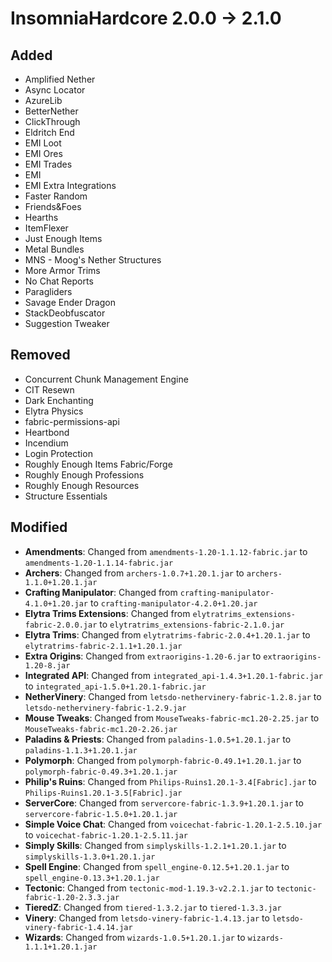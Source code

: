 # InsomniaHardcore 2.0.0 -> 2.1.0

## Added

- Amplified Nether
- Async Locator
- AzureLib
- BetterNether
- ClickThrough
- Eldritch End
- EMI Loot
- EMI Ores
- EMI Trades
- EMI
- EMI Extra Integrations
- Faster Random
- Friends&Foes
- Hearths
- ItemFlexer
- Just Enough Items
- Metal Bundles
- MNS - Moog's Nether Structures
- More Armor Trims
- No Chat Reports
- Paragliders
- Savage Ender Dragon
- StackDeobfuscator
- Suggestion Tweaker
## Removed

- Concurrent Chunk Management Engine
- CIT Resewn
- Dark Enchanting
- Elytra Physics
- fabric-permissions-api
- Heartbond
- Incendium
- Login Protection
- Roughly Enough Items Fabric/Forge
- Roughly Enough Professions
- Roughly Enough Resources
- Structure Essentials
## Modified

- **Amendments**: Changed from `amendments-1.20-1.1.12-fabric.jar` to `amendments-1.20-1.1.14-fabric.jar`
- **Archers**: Changed from `archers-1.0.7+1.20.1.jar` to `archers-1.1.0+1.20.1.jar`
- **Crafting Manipulator**: Changed from `crafting-manipulator-4.1.0+1.20.jar` to `crafting-manipulator-4.2.0+1.20.jar`
- **Elytra Trims Extensions**: Changed from `elytratrims_extensions-fabric-2.0.0.jar` to `elytratrims_extensions-fabric-2.1.0.jar`
- **Elytra Trims**: Changed from `elytratrims-fabric-2.0.4+1.20.1.jar` to `elytratrims-fabric-2.1.1+1.20.1.jar`
- **Extra Origins**: Changed from `extraorigins-1.20-6.jar` to `extraorigins-1.20-8.jar`
- **Integrated API**: Changed from `integrated_api-1.4.3+1.20.1-fabric.jar` to `integrated_api-1.5.0+1.20.1-fabric.jar`
- **NetherVinery**: Changed from `letsdo-nethervinery-fabric-1.2.8.jar` to `letsdo-nethervinery-fabric-1.2.9.jar`
- **Mouse Tweaks**: Changed from `MouseTweaks-fabric-mc1.20-2.25.jar` to `MouseTweaks-fabric-mc1.20-2.26.jar`
- **Paladins & Priests**: Changed from `paladins-1.0.5+1.20.1.jar` to `paladins-1.1.3+1.20.1.jar`
- **Polymorph**: Changed from `polymorph-fabric-0.49.1+1.20.1.jar` to `polymorph-fabric-0.49.3+1.20.1.jar`
- **Philip's Ruins**: Changed from `Philips-Ruins1.20.1-3.4[Fabric].jar` to `Philips-Ruins1.20.1-3.5[Fabric].jar`
- **ServerCore**: Changed from `servercore-fabric-1.3.9+1.20.1.jar` to `servercore-fabric-1.5.0+1.20.1.jar`
- **Simple Voice Chat**: Changed from `voicechat-fabric-1.20.1-2.5.10.jar` to `voicechat-fabric-1.20.1-2.5.11.jar`
- **Simply Skills**: Changed from `simplyskills-1.2.1+1.20.1.jar` to `simplyskills-1.3.0+1.20.1.jar`
- **Spell Engine**: Changed from `spell_engine-0.12.5+1.20.1.jar` to `spell_engine-0.13.3+1.20.1.jar`
- **Tectonic**: Changed from `tectonic-mod-1.19.3-v2.2.1.jar` to `tectonic-fabric-1.20-2.3.3.jar`
- **TieredZ**: Changed from `tiered-1.3.2.jar` to `tiered-1.3.3.jar`
- **Vinery**: Changed from `letsdo-vinery-fabric-1.4.13.jar` to `letsdo-vinery-fabric-1.4.14.jar`
- **Wizards**: Changed from `wizards-1.0.5+1.20.1.jar` to `wizards-1.1.1+1.20.1.jar`